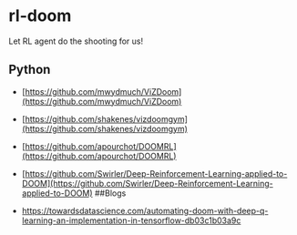 # rl-doom
Let RL agent do the shooting for us!

## Python 
- [https://github.com/mwydmuch/ViZDoom](https://github.com/mwydmuch/ViZDoom)
- [https://github.com/shakenes/vizdoomgym](https://github.com/shakenes/vizdoomgym)

- [https://github.com/apourchot/DOOMRL](https://github.com/apourchot/DOOMRL)
- [https://github.com/Swirler/Deep-Reinforcement-Learning-applied-to-DOOM](https://github.com/Swirler/Deep-Reinforcement-Learning-applied-to-DOOM)
##Blogs
- https://towardsdatascience.com/automating-doom-with-deep-q-learning-an-implementation-in-tensorflow-db03c1b03a9c
